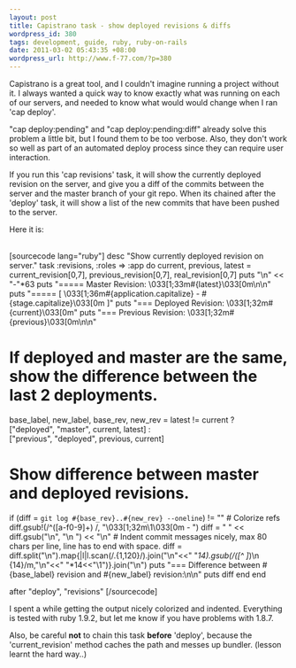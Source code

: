 ```yaml
--- 
layout: post
title: Capistrano task - show deployed revisions & diffs
wordpress_id: 380
tags: development, guide, ruby, ruby-on-rails
date: 2011-03-02 05:43:35 +08:00
wordpress_url: http://www.f-77.com/?p=380
---
```

Capistrano is a great tool, and I couldn't imagine running a project without it.
I always wanted a quick way to know exactly what was running on each of our servers, and needed to know what would would change when I ran 'cap deploy'.

"cap deploy:pending" and "cap deploy:pending:diff" already solve this problem a little bit, but I found them to be too verbose. Also, they don't work so well as part of an automated deploy process since they can require user interaction.

If you run this 'cap revisions' task, it will show the currently deployed revision on the server, and give you a diff of the commits between the server and the master branch of your git repo. When its chained after the 'deploy' task, it will show a list of the new commits that have been pushed to the server.

Here it is:

<br/>
[sourcecode lang="ruby"]
desc "Show currently deployed revision on server."
task :revisions, :roles => :app do
  current, previous, latest = current_revision[0,7], previous_revision[0,7], real_revision[0,7]
  puts "\n" << "-"*63
  puts "===== Master Revision: \033[1;33m#{latest}\033[0m\n\n"
  puts "===== [ \033[1;36m#{application.capitalize} - #{stage.capitalize}\033[0m ]"
  puts "=== Deployed Revision: \033[1;32m#{current}\033[0m"
  puts "=== Previous Revision: \033[1;32m#{previous}\033[0m\n\n"

  # If deployed and master are the same, show the difference between the last 2 deployments.
  base_label, new_label, base_rev, new_rev = latest != current ? \
       ["deployed", "master", current, latest] : \
       ["previous", "deployed", previous, current]

  # Show difference between master and deployed revisions.
  if (diff = `git log #{base_rev}..#{new_rev} --oneline`) != ""
    # Colorize refs
    diff.gsub!(/^([a-f0-9]+) /, "\033[1;32m\\1\033[0m - ")
    diff = "    " << diff.gsub("\n", "\n    ") << "\n"
    # Indent commit messages nicely, max 80 chars per line, line has to end with space.
    diff = diff.split("\n").map{|l|l.scan(/.{1,120}/).join("\n"<<" "*14).gsub(/([^ ]*)\n {14}/m,"\n"<<" "*14<<"\\1")}.join("\n")
    puts "=== Difference between #{base_label} revision and #{new_label} revision:\n\n"
    puts diff
  end
end

after "deploy", "revisions"
[/sourcecode]
<br/>

I spent a while getting the output nicely colorized and indented. Everything is tested with ruby 1.9.2, but let me know if you have problems with 1.8.7.

Also, be careful <strong>not</strong> to chain this task <strong>before</strong> 'deploy', because the 'current_revision' method caches the path and messes up bundler. (lesson learnt the hard way..)
